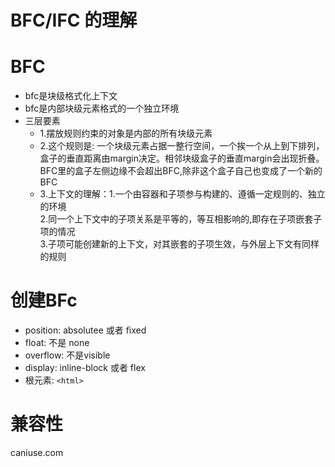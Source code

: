 # BFC/IFC 的理解

# BFC
- bfc是块级格式化上下文
- bfc是内部块级元素格式的一个独立环境
- 三层要素
  - 1.摆放规则约束的对象是内部的所有块级元素
  - 2.这个规则是: 一个块级元素占据一整行空间，一个挨一个从上到下排列，
      盒子的垂直距离由margin决定。相邻块级盒子的垂直margin会出现折叠。
      BFC里的盒子左侧边缘不会超出BFC,除非这个盒子自己也变成了一个新的BFC
  - 3.上下文的理解：1.一个由容器和子项参与构建的、遵循一定规则的、独立的环境  
                   2.同一个上下文中的子项关系是平等的，等互相影响的,即存在子项嵌套子项的情况  
                   3.子项可能创建新的上下文，对其嵌套的子项生效，与外层上下文有同样的规则
   
# 创建BFc
- position: absolutee 或者 fixed
- float: 不是 none
- overflow: 不是visible
- display: inline-block 或者 flex
- 根元素: `<html>`

# 兼容性
caniuse.com